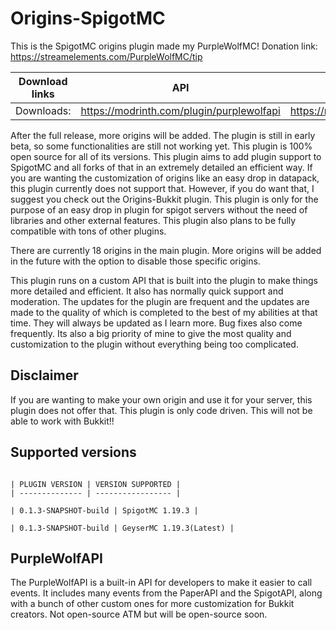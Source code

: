 # Origins-SpigotMC 

This is the SpigotMC origins plugin made my PurpleWolfMC! 
Donation link: https://streamelements.com/PurpleWolfMC/tip

| Download links | API | Origins-SpigotMC |
| -------------- | --- | ---------------- |
| Downloads: | https://modrinth.com/plugin/purplewolfapi | https://modrinth.com/plugin/originsspigotmc |




After the full release, more origins will be added. The plugin is still in early beta, so some functionalities are still not working yet. This plugin is 100% open source for all of its versions. This plugin aims to add plugin support to SpigotMC and all forks of that in an extremely detailed an efficient way. If you are wanting the customization of origins like an easy drop in datapack, this plugin currently does not support that. However, if you do want that, I suggest you check out the Origins-Bukkit plugin. This plugin is only for the purpose of an easy drop in plugin for spigot servers without the need of libraries and other external features. This plugin also plans to be fully compatible with tons of other plugins. 

There are currently 18 origins in the main plugin. More origins will be added in the future with the option to disable those specific origins. 

This plugin runs on a custom API that is built into the plugin to make things more detailed and efficient. It also has normally quick support and moderation. The updates for the plugin are frequent and the updates are made to the quality of which is completed to the best of my abilities at that time. They will always be updated as I learn more. Bug fixes also come frequently. Its also a big priority of mine to give the most quality and customization to the plugin without everything being too complicated. 

## Disclaimer 

If you are wanting to make your own origin and use it for your server, this plugin does not offer that. This plugin is only code driven. This will not be able to work with Bukkit!! 

## Supported versions 
~~~~~~

| PLUGIN VERSION | VERSION SUPPORTED |
| -------------- | ----------------- | 

| 0.1.3-SNAPSHOT-build | SpigotMC 1.19.3 | 

| 0.1.3-SNAPSHOT-build | GeyserMC 1.19.3(Latest) | 

~~~~~~


## PurpleWolfAPI 

The PurpleWolfAPI is a built-in API for developers to make it easier to call events. It includes many events from the PaperAPI and the SpigotAPI, along with a bunch of other custom ones for more customization for Bukkit creators. Not open-source ATM but will be open-source soon. 


























































